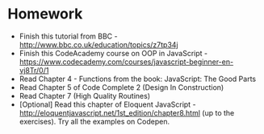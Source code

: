 
# Homework
- Finish this tutorial from BBC - http://www.bbc.co.uk/education/topics/z7tp34j
- Finish this CodeAcademy course on OOP in JavaScript - https://www.codecademy.com/courses/javascript-beginner-en-vj8Tr/0/1
- Read Chapter 4 - Functions from the book: JavaScript: The Good Parts
- Read Chapter 5 of Code Complete 2 (Design In Construction)
- Read Chapter 7 (High Quality Routines)
- [Optional] Read this chapter of Eloquent JavaScript - http://eloquentjavascript.net/1st_edition/chapter8.html (up to the exercises). Try all the examples on Codepen.
